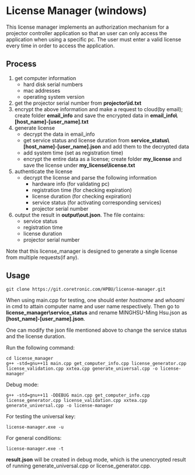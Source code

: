 # License Manager (windows)

This license manager implements an authorization mechanism for a projector controller application so that an user can only access the application when using a specific pc. The user must enter a valid license every time in order to access the application. 

## Process ##

1. get computer information
    - hard disk serial numbers
    - mac addresses
    - operating system version
2. get the projector serial number from **projector\\id.txt**
3. encrypt the above information and make a request to cloud(by email); create folder **email_info** and save the encrypted data in **email_info\\[host_name]-[user_name].txt**
4. generate license
    - decrypt the data in email_info
    - get service status and license duration from **service_status\\[host_name]-[user_name].json** and add them to the decrypted data
    - add system time (set as registration time)
    - encrypt the entire data as a license; create folder **my_license** and save the 
      license under **my_license\\license.txt**
5. authenticate the license
    - decrypt the license and parse the following information
        - hardware info (for validating pc)
        - registration time (for checking expiration)     
        - license duration (for checking expiration)
        - service status (for activating corresponding services)
        - projector serial number
6. output the result in **output\\out.json**. The file contains:
    - service status
    - registration time
    - license duration
    - projector serial number

Note that this license_manager is designed to generate a single license from multiple requests(if any).

## Usage ##

```shell=
git clone https://git.coretronic.com/HPBU/license-manager.git
```

When using main.cpp for testing, one should enter *hostname* and *whoami* in cmd to attain computer name and user name respectively. Then go to **license_manager\\service_status** and rename MINGHSU-Ming Hsu.json as **[host_name]-[user_name].json**.

One can modify the json file mentioned above to change the service status and the license duration.

Run the following command:

```shell=
cd license_manager
g++ -std=gnu++11 main.cpp get_computer_info.cpp license_generator.cpp license_validation.cpp xxtea.cpp generate_universal.cpp -o license-manager
```
Debug mode:
```shell=
g++ -std=gnu++11 -DDEBUG main.cpp get_computer_info.cpp license_generator.cpp license_validation.cpp xxtea.cpp generate_universal.cpp -o license-manager
```
For testing the universal key:
```shell=
license-manager.exe -u
```
For general conditions:
```shell=
license-manager.exe -t
```

**result.json** will be created in debug mode, which is the unencrypted result of running generate_universal.cpp or license_generator.cpp.
